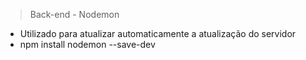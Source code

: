 >Back-end - Nodemon

- Utilizado para atualizar automaticamente a atualização do servidor
- npm install nodemon --save-dev